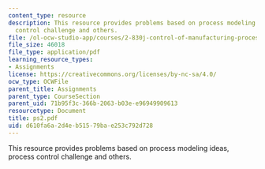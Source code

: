 ```yaml
---
content_type: resource
description: This resource provides problems based on process modeling ideas, process
  control challenge and others.
file: /ol-ocw-studio-app/courses/2-830j-control-of-manufacturing-processes-sma-6303-spring-2008/d610fa6a2d4eb51579bae253c792d728_ps2.pdf
file_size: 46018
file_type: application/pdf
learning_resource_types:
- Assignments
license: https://creativecommons.org/licenses/by-nc-sa/4.0/
ocw_type: OCWFile
parent_title: Assignments
parent_type: CourseSection
parent_uid: 71b95f3c-366b-2063-b03e-e96949909613
resourcetype: Document
title: ps2.pdf
uid: d610fa6a-2d4e-b515-79ba-e253c792d728
---
```

This resource provides problems based on process modeling ideas, process control challenge and others.